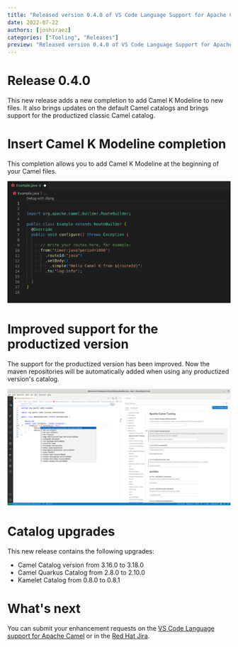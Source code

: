 ```yaml
---
title: "Released version 0.4.0 of VS Code Language Support for Apache Camel"
date: 2022-07-22
authors: [joshiraez]
categories: ["Tooling", "Releases"]
preview: "Released version 0.4.0 of VS Code Language Support for Apache Camel. New completion to add Camel K Modeline, updates on the default catalogs and support for the productized version."
---
```


# Release 0.4.0

This new release adds a new completion to add Camel K Modeline to new files.
It also brings updates on the default Camel catalogs and brings support for the productized classic Camel catalog.

# Insert Camel K Modeline completion

This completion allows you to add Camel K Modeline at the beginning of your Camel files.

![Insert Camel K Modeline completion](./img/ModelineInsertionBlog.gif)

# Improved support for the productized version

The support for the productized version has been improved. Now the maven repositories will be automatically added when using any productized version's catalog.

![Camel's productized version catalog](./img/ProductizedCamelCatalog.png)


# Catalog upgrades

This new release contains the following upgrades:

* Camel Catalog version from 3.16.0 to 3.18.0
* Camel Quarkus Catalog from 2.8.0 to 2.10.0
* Kamelet Catalog from 0.8.0 to 0.8.1

# What's next

You can submit your enhancement requests on the [VS Code Language support for Apache Camel](https://github.com/camel-tooling/camel-lsp-client-vscode/issues) or in the [Red Hat Jira](https://issues.redhat.com/browse/FUSETOOLS2).
